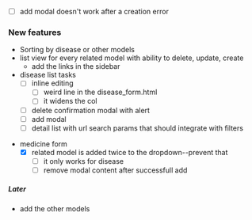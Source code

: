 - [ ] add modal doesn't work after a creation error
      
      
### New features
- Sorting by disease or other models
- list view for every related model with ability to delete, update, create
	- add the links in the sidebar
- disease list tasks
	 - [ ]  inline editing
		 - [ ] weird line in the disease_form.html
		 - [ ] it widens the col
	 - [ ] delete confirmation modal with alert
	 - [ ] add modal
	 - [ ] detail list with url search params that should integrate with filters
* medicine form
	 - [x] related model is added twice to the dropdown--prevent that
		 - [ ] it only works for disease
		 - [ ] remove modal content after successfull add

##### Later
* add the other models 